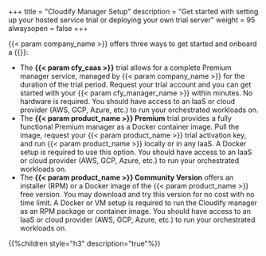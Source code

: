 +++
title = "Cloudify Manager Setup"
description = "Get started with setting up your hosted service trial or deploying your own trial server"
weight = 95
alwaysopen = false
+++

{{< param company_name >}} offers three ways to get started and onboard a {{<param cfy_manager_name>}}:

* The **{{< param cfy_caas >}}** trial allows for a complete Premium manager service, managed by {{< param company_name >}} for the duration of the trial period. Request your trial account and you can get started with your {{< param cfy_manager_name >}} within minutes. No hardware is required. You should have access to an IaaS or cloud provider (AWS, GCP, Azure, etc.) to run your orchestrated workloads on.
* The **{{< param product_name >}} Premium** trial provides a fully functional Premium manager as a Docker container image. Pull the image, request your {{< param product_name >}} trial activation key, and run {{< param product_name >}} locally or in any IaaS. A Docker setup is required to use this option. You should have access to an IaaS or cloud provider (AWS, GCP, Azure, etc.) to run your orchestrated workloads on.
* The **{{< param product_name >}} Community Version** offers an installer (RPM) or a Docker image of the {{< param product_name >}} free version. You may download and try this version for no cost with no time limit. A Docker or VM setup is required to run the Cloudify manager as an RPM package or container image. You should have access to an IaaS or cloud provider (AWS, GCP, Azure, etc.) to run your orchestrated workloads on.

{{%children style="h3" description="true"%}}
